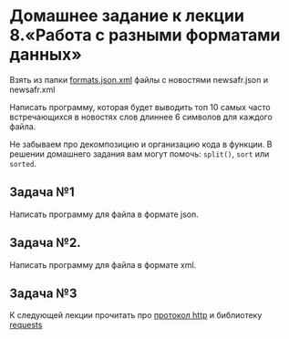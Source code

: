 # Домашнее задание к лекции 8.«Работа с разными форматами данных»

Взять из папки [formats.json.xml](https://github.com/netology-code/py-homework-basic-files/tree/master/3.1.formats.json.xml) файлы с новостями newsafr.json и newsafr.xml

Написать программу, которая будет выводить топ 10 самых часто встречающихся в новостях слов длиннее 6 символов для каждого файла.

Не забываем про декомпозицию и организацию кода в функции. В решении домашнего задания вам могут помочь: `split()`, `sort` или `sorted`.

## Задача №1
Написать программу для файла в формате json.

## Задача №2.
Написать программу для файла в формате xml.

## Задача №3
К следующей лекции прочитать про [протокол http](https://ru.wikipedia.org/wiki/HTTP) и библиотеку [requests](https://khashtamov.com/ru/python-requests/)
